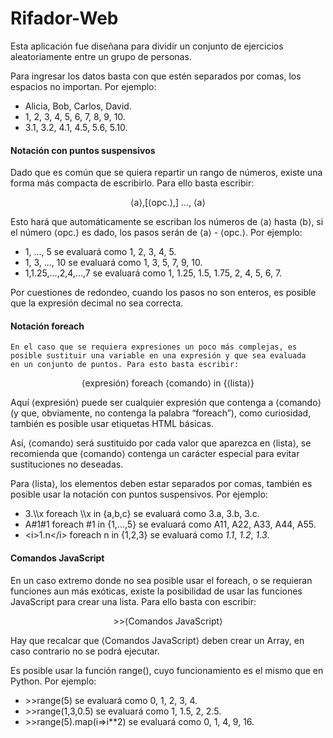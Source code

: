 # Rifador-Web

Esta aplicación fue diseñana para dividir un conjunto de ejercicios
aleatoriamente entre un grupo de personas.

Para ingresar los datos basta con que estén separados por comas, los
espacios no importan. Por ejemplo:

<ul>
    <li>Alicia, Bob, Carlos, David.</li>
    <li>1, 2, 3, 4, 5, 6, 7, 8, 9, 10.</li>
    <li>3.1, 3.2, 4.1, 4.5, 5.6, 5.10.</li>
</ul>

<h4>Notación con puntos suspensivos</h4>

Dado que es común que se quiera repartir un rango de números, existe
una forma más compacta de escribirlo. Para ello basta escribir:

<center>
    &lang;a&rang;,[&lang;opc.&rang;,] ..., &lang;a&rang;
</center>

Esto hará que automáticamente se escriban los números de
&lang;a&rang; hasta &lang;b&rang;, si el número &lang;opc.&rang; es
dado, los pasos serán de &lang;a&rang; - &lang;opc.&rang;. Por
ejemplo:

<ul>
    <li>1, ..., 5 se evaluará como 1, 2, 3, 4, 5.</li>
    <li>1, 3, ..., 10 se evaluará como 1, 3, 5, 7, 9, 10.</li>
    <li>1,1.25,...,2,4,...,7 se evaluará como 1, 1.25, 1.5, 1.75, 2, 4, 5, 6, 7.</li>
</ul>

Por cuestiones de redondeo, cuando los pasos no son enteros, es
posible que la expresión decimal no sea correcta.

<h4>Notación foreach</h4>

    En el caso que se requiera expresiones un poco más complejas, es
    posible sustituir una variable en una expresión y que sea evaluada
    en un conjunto de puntos. Para esto basta escribir:

<center>
    &lang;expresión&rang; foreach &lang;comando&rang; in {&lang;lista&rang;}
</center>

Aquí &lang;expresión&rang; puede ser cualquier expresión que
contenga a &lang;comando&rang; (y que, obviamente, no contenga la
palabra &ldquo;foreach&rdquo;), como curiosidad, también es posible
usar etiquetas HTML básicas.


Así, &lang;comando&rang; será sustituido
por cada valor que aparezca en &lang;lista&rang;, se recomienda que
&lang;comando&rang; contenga un carácter especial para evitar
sustituciones no deseadas.


Para &lang;lista&rang;, los elementos
deben estar separados por comas, también es posible usar la notación
con puntos suspensivos. Por ejemplo:

<ul>
    <li>3.\\x foreach \\x in {a,b,c} se evaluará como 3.a, 3.b, 3.c.</li>
    <li>A#1#1 foreach #1 in {1,...,5}  se evaluará como A11, A22, A33, A44, A55.</li>
    <li>&lt;i&gt;1.n&lt;/i&gt; foreach n in {1,2,3} se evaluará como <i>1.1</i>, <i>1.2</i>, <i>1.3</i>.</li>
</ul>
<h4>Comandos JavaScript</h4>

En un caso extremo donde no sea posible usar el foreach, o se
requieran funciones aun más exóticas, existe la posibilidad de usar
las funciones JavaScript para crear una lista. Para ello basta con
escribir:

<center>
    &gt;&gt;&lang;Comandos JavaScript&rang;
</center>

Hay que recalcar que &lang;Comandos JavaScript&rang; deben crear un
Array, en caso contrario no se podrá ejecutar.


Es posible usar la función range(), cuyo funcionamiento es el mismo
que en Python. Por ejemplo:

<ul>
    <li>&gt;&gt;range(5) se evaluará como 0, 1, 2, 3, 4.</li>
    <li>&gt;&gt;range(1,3,0.5) se evaluará como 1, 1.5, 2, 2.5.</li>
    <li>&gt;&gt;range(5).map(i=&gt;i**2) se evaluará como 0, 1, 4, 9, 16.</li>
</ul>
